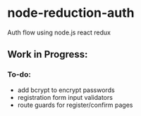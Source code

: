 # node-reduction-auth
Auth flow using node.js react redux

## Work in Progress:
### To-do:
- add bcrypt to encrypt passwords
- registration form input validators
- route guards for register/confirm pages

